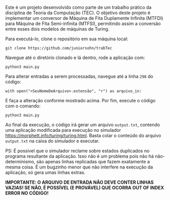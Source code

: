 Este é um projeto desenvolvido como parte de um trabalho prático da disciplina de Teoria da Computação (TEC). O objetivo deste projeto é implementar um conversor de Máquina de Fita Duplamente Infinita (MTFDI) para Máquina de Fita Semi-infinita (MTFSI), permitindo assim a conversão entre esses dois modelos de máquinas de Turing.

Para executá-lo, clone o repositório em sua máquina local:
```
git clone https://github.com/juniorsohn/trabTec
```

Navegue até o diretório clonado e lá dentro, rode a aplicação com:
```
python3 main.py
```

Para alterar entradas a serem processadas, navegue até a linha ``298`` do código:
```
with open("<SeuNomeDeArquivo>.extensão", "r") as arquivo_in:
```
E faça a alteração conforme mostrado acima. Por fim, execute o código com o comando:

```
python3 main.py
```

Ao final da execução, o código irá gerar um arquivo ``output.txt``, contendo uma aplicação modificada para execução no simulador https://morphett.info/turing/turing.html. Basta colar o conteúdo do arquivo ``output.txt`` na caixa do simulador e executar.

PS: É possível que o simulador reclame sobre estados duplicados no programa resultante da aplicação. Isso não é um problema pois não há não-determinismo, são apenas linhas replicadas que fazem exatamente a mesma coisa. É um bugzinho menor que não interfere na execução da aplicação, só gera umas linhas extras.

**IMPORTANTE: O ARQUIVO DE ENTRADA NÃO DEVE CONTER LINHAS VAZIAS! SE NÃO, É POSSÍVEL (E PROVÁVEL) QUE OCORRA OUT OF INDEX ERROR NO CÓDIGO!**
